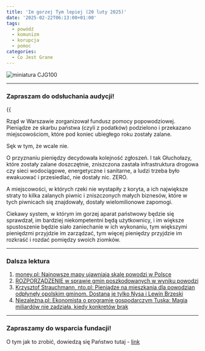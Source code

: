 ```yaml
---
title: 'Im gorzej Tym lepiej (20 luty 2025)'
date: '2025-02-22T06:13:00+01:00'
tags:
  - powódź
  - komunizm
  - korupcja
  - pomoc
categories:
  - Co Jest Grane
---
```


![miniatura CJG100](/uploads/CJG_100_2025_02_22.png)

---

### Zapraszam do odsłuchania audycji!

{{<audio src="audio/LONG CJG_100_2025_02_22.mp3">}}

Rząd w Warszawie zorganizował fundusz pomocy popowodziowej. Pieniądze ze skarbu państwa (czyli z podatków) podzielono i przekazano miejscowościom, które pod koniec ubiegłego roku zostały zalane. 

Sęk w tym, że wcale nie. 

O przyznaniu pieniędzy decydowała kolejność zgłoszeń. I tak Głuchołazy, które zostały zalane doszczętnie, zniszczona zastała infrastruktura drogowa czy sieci wodociągowe, energetyczne i sanitarne, a ludzi trzeba było ewakuować i przesiedlać, nie dostały nic. ZERO. 

A miejscowości, w których rzeki nie wystapiły z koryta, a ich największe straty to kilka zalanych piwnic i zniszczonych małych biznesów, które w tych piwnicach się znajdowały, dostały wielomilionowe zapomogi.

Ciekawy system, w którym im gorzej aparat państwowy będzie się sprawdzał, im bardziej niekompetentni będą użytkownicy, i im większe spustoszenie będzie siało zaniechanie w ich wykonaniu, tym większymi pieniędzmi przyjdzie im zarządzać, tym więcej pieniędzy przyjdzie im rozkraść i rozdać pomiędzy swoich ziomków.

---

### Dalsza lektura

1. [money.pl: Najnowsze mapy ujawniają skalę powodzi w Polsce](https://www.money.pl/gospodarka/najnowsze-mapy-ujawniaja-skale-powodzi-w-polsce-7073127902706592a.html)
2. [ROZPORZĄDZENIE w sprawie gmin poszkodowanych w wyniku powodzi](https://sip.lex.pl/akty-prawne/dzu-dziennik-ustaw/gminy-poszkodowane-w-wyniku-powodzi-we-wrzesniu-2024-r-w-ktorych-22051345)
3. [Krzysztof Strauchmann, nto.pl: Pieniądze na mieszkania dla powodzian odpłynęły opolskim gminom. Dostaną je tylko Nysa i Lewin Brzeski](https://nto.pl/pieniadze-na-mieszkania-dla-powodzian-odplynely-opolskim-gminom-dostana-je-tylko-nysa-i-lewin-brzeski/ar/c1-19036218)
4. [Niezależna.pl: Ekonomista o programie gospodarczym Tuska: Magia miliardów nie zadziała, kiedy konkretów brak](https://niezalezna.pl/gospodarka/ekonomista-o-programie-gospodarczym-tuska-magia-miliardow-nie-zadziala-kiedy-konkretow-brak/537131)


---

### Zapraszamy do wsparcia fundacji!

O tym jak to zrobić, dowiedzą się Państwo tutaj - [link](https://audycje.com.pl/posts/wsparcie/)